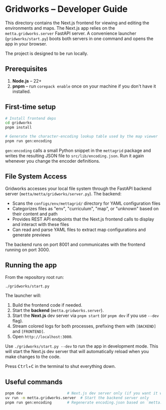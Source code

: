 # Gridworks – Developer Guide

This directory contains the Next.js frontend for viewing and editing the environments and maps. The Next.js app relies on the `metta.gridworks.server` FastAPI server. A convenience launcher (`gridworks/start.py`) boots both servers in one command and opens the app in your browser.

The project is designed to be run locally.

## Prerequisites

1. **Node.js** – 22+
2. **pnpm** – run `corepack enable` once on your machine if you don't have it installed.

## First-time setup

```bash
# Install frontend deps
cd gridworks
pnpm install

# Generate the character-encoding lookup table used by the map viewer
pnpm run gen:encoding
```

`gen:encoding` calls a small Python snippet in the `mettagrid` package and writes the resulting JSON file to `src/lib/encoding.json`. Run it again whenever you change the encoder definitions.

## File System Access

Gridworks accesses your local file system through the FastAPI backend server (`metta/metta/gridworks/server.py`). The backend:

- Scans the `configs/env/mettagrid/` directory for YAML configuration files
- Categorizes files as "env", "curriculum", "map", or "unknown" based on their content and path
- Provides REST API endpoints that the Next.js frontend calls to display and interact with these files
- Can read and parse YAML files to extract map configurations and generate previews

The backend runs on port 8001 and communicates with the frontend running on port 3000.

## Running the app

From the repository root run:

```bash
./gridworks/start.py
```

The launcher will:

1. Build the frontend code if needed.
2. Start the **backend** (`metta.gridworks.server`).
3. Start the **Next.js** dev server via `pnpm start` (or `pnpm dev` if you use `--dev` flag).
4. Stream colored logs for both processes, prefixing them with `[BACKEND]` and `[FRONTEND]`.
5. Open `http://localhost:3000`.

Use `./gridworks/start.py --dev` to run the app in development mode. This will start the Next.js dev server that will automatically reload when you make changes to the code.

Press <kbd>Ctrl</kbd>+<kbd>C</kbd> in the terminal to shut everything down.

## Useful commands

```bash
pnpm dev                    # Next.js dev server only (if you want it without the backend)
uv run -m metta.gridworks.server  # Start the backend server only
pnpm run gen:encoding       # Regenerate encoding.json based on `metta.mettagrid.char_encoder` package.
```
